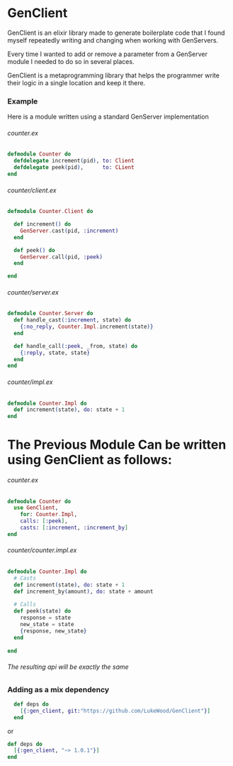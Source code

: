 # GenClient
GenClient is an elixir library made to generate boilerplate code that I found myself repeatedly writing and changing when working with GenServers.

Every time I wanted to add or remove a parameter from a GenServer module I needed to do so in several places.

GenClient is a metaprogramming library that helps the programmer write their logic in a single location and keep it there.

### Example
Here is a module written using a standard GenServer implementation

###### counter.ex
```elixir
defmodule Counter do
  defdelegate increment(pid), to: Client
  defdelegate peek(pid),      to: CLient
end
```
###### counter/client.ex
```elixir
defmodule Counter.Client do

  def increment() do
    GenServer.cast(pid, :increment)
  end

  def peek() do
    GenServer.call(pid, :peek)
  end

end
```
###### counter/server.ex
```elixir
defmodule Counter.Server do
  def handle_cast(:increment, state) do
    {:no_reply, Counter.Impl.increment(state)}
  end

  def handle_call(:peek, _from, state) do
    {:reply, state, state}
  end
end
```
###### counter/impl.ex
```elixir
defmodule Counter.Impl do
  def increment(state), do: state + 1
end
```
# The Previous Module Can be written using GenClient as follows:

###### counter.ex
```elixir
defmodule Counter do
  use GenClient,
    for: Counter.Impl,
    calls: [:peek],
    casts: [:increment, :increment_by]
end
```
###### counter/counter.impl.ex
```elixir
defmodule Counter.Impl do
  # Casts
  def increment(state), do: state + 1
  def increment_by(amount), do: state + amount
  
  # Calls
  def peek(state) do
    response = state
    new_state = state
    {response, new_state}
  end
  
end
```

###### The resulting api will be exactly the same

### Adding as a mix dependency
```elixir
  def deps do
    [{:gen_client, git:"https://github.com/LukeWood/GenClient"}]
  end
```
or
```elixir
def deps do
  [{:gen_client, "~> 1.0.1"}]
end
```
